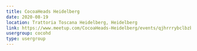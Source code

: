 ```yaml
---
title: CocoaHeads Heidelberg
date: 2020-08-19
location: Trattoria Toscana Heidelberg, Heidelberg
link: https://www.meetup.com/CocoaHeads-Heidelberg/events/qjhrrrybclbzb/
usergroup: cocohd
type: usergroup
---
```

